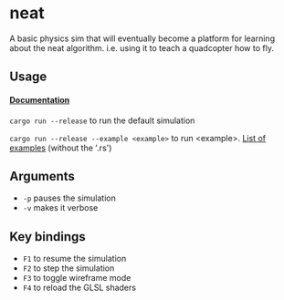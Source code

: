 # neat
A basic physics sim that will eventually become a platform for learning about the neat algorithm. i.e. using it to teach a quadcopter how to fly.

## Usage
#### [Documentation](http://trolleyman.github.io/docs/neat/)

`cargo run --release` to run the default simulation

`cargo run --release --example <example>` to run \<example\>. [List of examples](examples) (without the '.rs')

## Arguments
- `-p` pauses the simulation
- `-v` makes it verbose

## Key bindings
- `F1` to resume the simulation
- `F2` to step the simulation
- `F3` to toggle wireframe mode
- `F4` to reload the GLSL shaders
